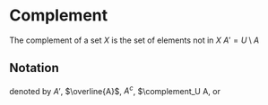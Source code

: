 # Complement
The complement of a set $X$ is the set of elements not in $X$
$A' = U \setminus A$

## Notation 
denoted by $A'$, $\overline{A}$, $A^{c}$, $\complement_U A, or